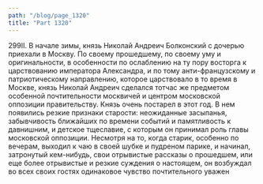```yaml
---
path: "/blog/page_1320"
title: "Part 1320"
---
```



299II.
В начале зимы, князь Николай Андреич Болконский с дочерью приехали в Москву. По своему прошедшему, по своему уму и оригинальности, в особенности по ослаблению на ту пору восторга к царствованию императора Александра, и по тому анти-французскому и патриотическому направлению, которое царствовало в то время в Москве, князь Николай Андреич сделался тотчас же предметом особенной почтительности москвичей и центром московской оппозиции правительству.
Князь очень постарел в этот год. В нем появились резкие признаки старости: неожиданные засыпанья, забывчивость ближайших по времени событий и памятливость к давнишним, и детское тщеславие, с которым он принимал роль главы московской оппозиции. Несмотря на то, когда старик, особенно по вечерам, выходил к чаю в своей шубке и пудреном парике, и начинал, затронутый кем-нибудь, свои отрывистые рассказы о прошедшем, или еще более отрывистые и резкие суждения о настоящем, он возбуждал во всех своих гостях одинаковое чувство почтительного уважен
